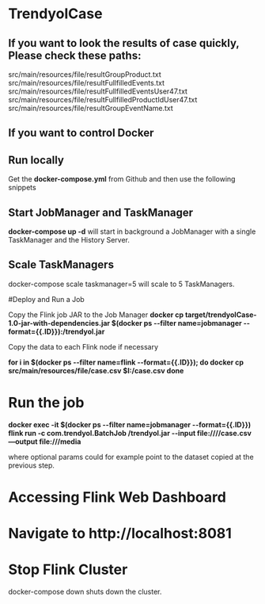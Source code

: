 # TrendyolCase #

## If you want to look the results of case quickly, Please check these paths: ##

src/main/resources/file/resultGroupProduct.txt
src/main/resources/file/resultFullfilledEvents.txt
src/main/resources/file/resultFullfilledEventsUser47.txt
src/main/resources/file/resultFullfilledProductIdUser47.txt
src/main/resources/file/resultGroupEventName.txt


## If you want to control Docker ##

## Run locally ##

Get the __docker-compose.yml__ from Github and then use the following snippets

## Start JobManager and TaskManager

__docker-compose up -d__ 
will start in background a JobManager with a single TaskManager and the History Server.

## Scale TaskManagers

docker-compose scale taskmanager=5 will scale to 5 TaskManagers.

#Deploy and Run a Job

Copy the Flink job JAR to the Job Manager
__docker cp target/trendyolCase-1.0-jar-with-dependencies.jar $(docker ps --filter name=jobmanager --format={{.ID}}):/trendyol.jar__

Copy the data to each Flink node if necessary

__for i in $(docker ps --filter name=flink --format={{.ID}}); do
  docker cp src/main/resources/file/case.csv $I:/case.csv
done__

# Run the job
__docker exec -it $(docker ps --filter name=jobmanager --format={{.ID}}) flink run -c com.trendyol.BatchJob /trendyol.jar --input file:////case.csv —output file:///media__

where optional params could for example point to the dataset copied at the previous step.

# Accessing Flink Web Dashboard

# Navigate to __http://localhost:8081__

# Stop Flink Cluster

docker-compose down shuts down the cluster.

